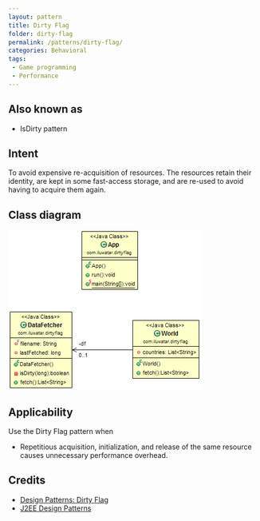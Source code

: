 ```yaml
---
layout: pattern
title: Dirty Flag
folder: dirty-flag
permalink: /patterns/dirty-flag/
categories: Behavioral
tags:
 - Game programming
 - Performance
---
```


## Also known as
* IsDirty pattern

## Intent
To avoid expensive re-acquisition of resources. The resources retain their identity, are kept in some
fast-access storage, and are re-used to avoid having to acquire them again.

## Class diagram
![alt text](./etc/dirty-flag.png "Dirty Flag")

## Applicability
Use the Dirty Flag pattern when

* Repetitious acquisition, initialization, and release of the same resource causes unnecessary performance overhead.

## Credits

* [Design Patterns: Dirty Flag](https://www.takeupcode.com/podcast/89-design-patterns-dirty-flag/)
* [J2EE Design Patterns](https://www.amazon.com/gp/product/0596004273/ref=as_li_tl?ie=UTF8&camp=1789&creative=9325&creativeASIN=0596004273&linkCode=as2&tag=javadesignpat-20&linkId=48d37c67fb3d845b802fa9b619ad8f31)
